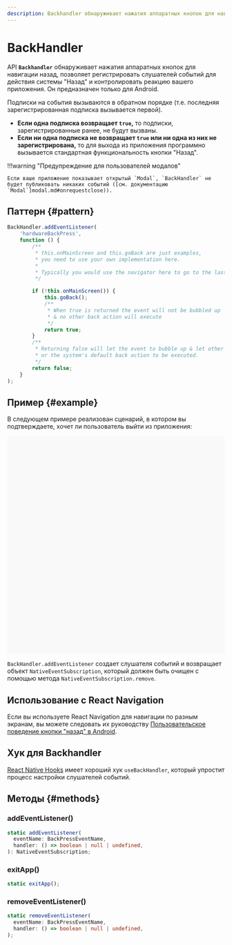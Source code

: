 ```yaml
---
description: Backhandler обнаруживает нажатия аппаратных кнопок для навигации назад, позволяет регистрировать слушателей событий для действия системы "Назад" и контролировать реакцию вашего приложения
---
```


# BackHandler

API **`Backhandler`** обнаруживает нажатия аппаратных кнопок для навигации назад, позволяет регистрировать слушателей событий для действия системы "Назад" и контролировать реакцию вашего приложения. Он предназначен только для Android.

Подписки на события вызываются в обратном порядке (т.е. последняя зарегистрированная подписка вызывается первой).

-   **Если одна подписка возвращает `true`,** то подписки, зарегистрированные ранее, не будут вызваны.
-   **Если ни одна подписка не возвращает `true` или ни одна из них не зарегистрирована,** то для выхода из приложения программно вызывается стандартная функциональность кнопки "Назад".

!!!warning "Предупреждение для пользователей модалов"

    Если ваше приложение показывает открытый `Modal`, `BackHandler` не будет публиковать никаких событий ([см. документацию `Modal`]modal.md#onrequestclose)).

## Паттерн {#pattern}

```ts
BackHandler.addEventListener(
    'hardwareBackPress',
    function () {
        /**
         * this.onMainScreen and this.goBack are just examples,
         * you need to use your own implementation here.
         *
         * Typically you would use the navigator here to go to the last state.
         */

        if (!this.onMainScreen()) {
            this.goBack();
            /**
             * When true is returned the event will not be bubbled up
             * & no other back action will execute
             */
            return true;
        }
        /**
         * Returning false will let the event to bubble up & let other event listeners
         * or the system's default back action to be executed.
         */
        return false;
    }
);
```

## Пример {#example}

В следующем примере реализован сценарий, в котором вы подтверждаете, хочет ли пользователь выйти из приложения:

<div data-snack-id="@bndby/backhandler" data-snack-platform="web" data-snack-preview="true" data-snack-theme="light" style="overflow:hidden;background:#F9F9F9;border:1px solid var(--color-border);border-radius:4px;height:505px;width:100%"></div>

`BackHandler.addEventListener` создает слушателя событий и возвращает объект `NativeEventSubscription`, который должен быть очищен с помощью метода `NativeEventSubscription.remove`.

## Использование с React Navigation

Если вы используете React Navigation для навигации по разным экранам, вы можете следовать их руководству [Пользовательское поведение кнопки "назад" в Android](../community/react-navigation.6/custom-android-back-button-handling.md).

## Хук для Backhandler

[React Native Hooks](https://github.com/react-native-community/hooks#usebackhandler) имеет хороший хук `useBackHandler`, который упростит процесс настройки слушателей событий.

## Методы {#methods}

### addEventListener()

```ts
static addEventListener(
  eventName: BackPressEventName,
  handler: () => boolean | null | undefined,
): NativeEventSubscription;
```

### exitApp()

```ts
static exitApp();
```

### removeEventListener()

```ts
static removeEventListener(
  eventName: BackPressEventName,
  handler: () => boolean | null | undefined,
);
```
